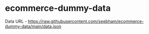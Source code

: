 # ecommerce-dummy-data

Data URL - https://raw.githubusercontent.com/seebham/ecommerce-dummy-data/main/data.json
